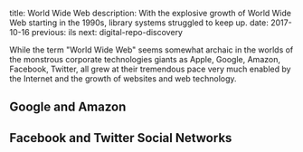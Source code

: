 title: World Wide Web
description: With the explosive growth of World Wide Web starting in the 1990s, library systems struggled to keep up.
date: 2017-10-16
previous: ils
next: digital-repo-discovery

While the term "World Wide Web" seems somewhat archaic in the 
worlds of the monstrous corporate technologies giants as 
Apple, Google, Amazon, Facebook, Twitter, all grew at their tremendous
pace very much enabled by the Internet and the growth of websites
and web technology. 

## Google and Amazon

## Facebook and Twitter Social Networks


